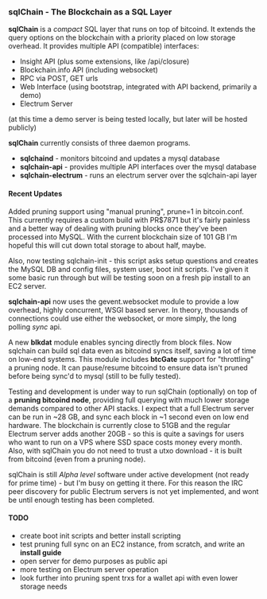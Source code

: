 ### sqlChain - The Blockchain as a SQL Layer

**sqlChain** is a *compact* SQL layer that runs on top of bitcoind. It extends the query options on the blockchain with a priority placed on low storage overhead. It provides multiple API (compatible) interfaces:

- Insight API (plus some extensions, like /api/closure)
- Blockchain.info API (including websocket)
- RPC via POST, GET urls
- Web Interface (using bootstrap, integrated with API backend, primarily a demo)
- Electrum Server

(at this time a demo server is being tested locally, but later will be hosted publicly)

**sqlChain** currently consists of three daemon programs.

- **sqlchaind**             - monitors bitcoind and updates a mysql database
- **sqlchain-api**          - provides multiple API interfaces over the mysql database
- **sqlchain-electrum**     - runs an electrum server over the sqlchain-api layer

#### Recent Updates

Added pruning support using "manual pruning", prune=1 in bitcoin.conf. This currently requires a custom build with PR$7871 but it's fairly painless and a better way of dealing with pruning blocks once they've been processed into MySQL. With the current blockchain size of 101 GB I'm hopeful this will cut down total storage to about half, maybe.

Also, now testing sqlchain-init - this script asks setup questions and creates the MySQL DB and config files, system user, boot init scripts. I've given it some basic run through but will be testing soon on a fresh pip install to an EC2 server.

**sqlchain-api** now uses the gevent.websocket module to provide a low overhead, highly concurrent, WSGI based server. In theory, thousands of connections could use either the websocket, or more simply, the long polling *sync* api.

A new **blkdat** module enables syncing directly from block files. Now sqlchain can build sql data even as bitcoind syncs itself, saving a lot of time on low-end systems. This module includes **btcGate** support for "throttling" a pruning node. It can pause/resume bitcoind to ensure data isn't pruned before being sync'd to mysql (still to be fully tested).

Testing and development is under way to run sqlChain (optionally) on top of a **pruning bitcoind node**, providing full querying with much lower storage demands compared to other API stacks. I expect that a full Electrum server can be run in ~28 GB, and sync each block in ~1 second even on low end hardware. The blockchain is currently close to 51GB and the regular Electrum server adds another 20GB - so this is quite a savings for users who want to run on a VPS where SSD space costs money every month. Also, with sqlChain you do not need to trust a utxo download - it is built from bitcoind (even from a pruning node).

sqlChain is still *Alpha level* software under active development (not ready for prime time) - but I'm busy on getting it there. For this reason the IRC peer discovery for public Electrum servers is not yet implemented, and wont be until enough testing has been completed.

#### TODO

- create boot init scripts and better install scripting 
- test pruning full sync on an EC2 instance, from scratch, and write an **install guide**
- open server for demo purposes as public api
- more testing on Electrum server operation
- look further into pruning spent trxs for a wallet api with even lower storage needs



